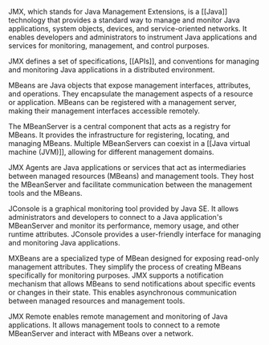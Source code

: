 JMX, which stands for Java Management Extensions, is a [[Java]] technology that provides a standard way to manage and monitor Java applications, system objects, devices, and service-oriented networks. It enables developers and administrators to instrument Java applications and services for monitoring, management, and control purposes. 

JMX defines a set of specifications, [[APIs]], and conventions for managing and monitoring Java applications in a distributed environment. 

MBeans are Java objects that expose management interfaces, attributes, and operations. They encapsulate the management aspects of a resource or application. MBeans can be registered with a management server, making their management interfaces accessible remotely. 

The MBeanServer is a central component that acts as a registry for MBeans. It provides the infrastructure for registering, locating, and managing MBeans. Multiple MBeanServers can coexist in a [[Java virtual machine (JVM)]], allowing for different management domains.

JMX Agents are Java applications or services that act as intermediaries between managed resources (MBeans) and management tools. They host the MBeanServer and facilitate communication between the management tools and the MBeans.

JConsole is a graphical monitoring tool provided by Java SE. It allows administrators and developers to connect to a Java application's MBeanServer and monitor its performance, memory usage, and other runtime attributes. JConsole provides a user-friendly interface for managing and monitoring Java applications.

MXBeans are a specialized type of MBean designed for exposing read-only management attributes. They simplify the process of creating MBeans specifically for monitoring purposes. JMX supports a notification mechanism that allows MBeans to send notifications about specific events or changes in their state. This enables asynchronous communication between managed resources and management tools.

JMX Remote enables remote management and monitoring of Java applications. It allows management tools to connect to a remote MBeanServer and interact with MBeans over a network.
